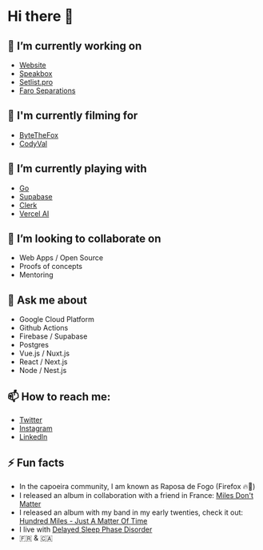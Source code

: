 # Hi there 👋

## 🔭 I’m currently working on

- [Website](https://valentinprugnaud.dev)
- [Speakbox](https://speakbox.ca)
- [Setlist.pro](https://setlist.pro)
- [Faro Separations](https://faroseparations.com)

## 🎥 I'm currently filming for

- [ByteTheFox](https://www.youtube.com/@bytethefox)
- [CodyVal](https://www.twitch.tv/codyvalcode)

## 👾 I’m currently playing with

- [Go](https://go.dev/) 
- [Supabase](https://supabase.com/)
- [Clerk](https://clerk.com)
- [Vercel AI](https://sdk.vercel.ai/)

## 👯 I’m looking to collaborate on

- Web Apps / Open Source
- Proofs of concepts
- Mentoring

## 💬 Ask me about

- Google Cloud Platform
- Github Actions
- Firebase / Supabase
- Postgres
- Vue.js / Nuxt.js
- React / Next.js
- Node / Nest.js

## 📫 How to reach me:

- [Twitter](https://twitter.com/valentinprgnd)
- [Instagram](https://instagram.com/valentinprugnd)
- [LinkedIn](https://linkedin.com/in/valentinprugnaud)

## ⚡ Fun facts

- In the capoeira community, I am known as Raposa de Fogo (Firefox 🔥🦊)
- I released an album in collaboration with a friend in France: [Miles Don't Matter](https://music.apple.com/us/album/miles-dont-matter/1692916821)
- I released an album with my band in my early twenties, check it out: [Hundred Miles - Just A Matter Of Time](https://music.apple.com/us/album/just-a-matter-of-time/1627098910)
- I live with [Delayed Sleep Phase Disorder](https://en.wikipedia.org/wiki/Delayed_sleep_phase_disorder)
- 🇫🇷 & 🇨🇦
